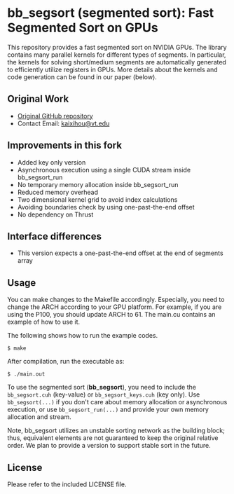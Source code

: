 # bb_segsort (segmented sort): Fast Segmented Sort on GPUs

This repository provides a fast segmented sort on NVIDIA GPUs. The library contains many parallel kernels for different types of segments. In particular, the kernels for solving short/medium segments are automatically generated to efficiently utilize registers in GPUs. More details about the kernels and code generation can be found in our paper (below).

## Original Work

* [Original GitHub repository](https://github.com/vtsynergy/bb_segsort)
* Contact Email: kaixihou@vt.edu

## Improvements in this fork

* Added key only version
* Asynchronous execution using a single CUDA stream inside bb_segsort_run
* No temporary memory allocation inside bb_segsort_run
* Reduced memory overhead
* Two dimensional kernel grid to avoid index calculations
* Avoiding boundaries check by using one-past-the-end offset
* No dependency on Thrust

## Interface differences

* This version expects a one-past-the-end offset at the end of segments array

## Usage

You can make changes to the Makefile accordingly. Especially, you need to change the ARCH according to your GPU platform. For example, if you are using the P100, you should update ARCH to 61. The main.cu contains an example of how to use it.

The following shows how to run the example codes.

```[Bash]
$ make
```

After compilation, run the executable as: 

```[Bash]
$ ./main.out
```

To use the segmented sort (**bb_segsort**), you need to include the `bb_segsort.cuh` (key-value) or `bb_segsort_keys.cuh` (key only).
Use `bb_segsort(...)` if you don't care about memory allocation or asynchronous execution, or use `bb_segsort_run(...)` and provide your own memory allocation and stream.

 Note, bb_segsort utilizes an unstable sorting network as the building block; thus, equivalent elements are not guaranteed to keep the original relative order. We plan to provide a version to support stable sort in the future.

## License

Please refer to the included LICENSE file.
